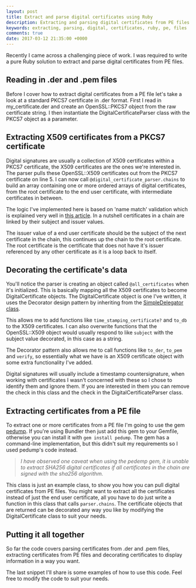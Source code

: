 ```yaml
---
layout: post
title: Extract and parse digital certificates using Ruby
description: Extracting and parsing digital certificates from PE files using Ruby
keywords: extracting, parsing, digital, certificates, ruby, pe, files
comments: true
date: 2017-03-12 21:35:00 +0000
---
```

<div class="message">
    Recently I came across a challenging piece of work. 
    I was required to write a pure Ruby solution to extract and parse digital certificates from PE files. 
</div>

## Reading in .der and .pem files

Before I cover how to extract digital certificates from a PE file let's take a look at a standard PKCS7 certificate in .der format. 
First I read in my_certificate.der and create an OpenSSL::PKCS7 object from the raw certificate string.
I then instantiate the DigitalCertificateParser class with the PKCS7 object as a parameter.

<script src="https://gist.github.com/WillHennessey/15cddfc5fd5e932779bc97e4c7ea02de.js"></script>

## Extracting X509 certificates from a PKCS7 certificate

Digital signatures are usually a collection of X509 certificates within a PKCS7 certificate, the X509 certificates are the ones we're interested in.
The parser pulls these OpenSSL::X509 certificates out from the PKCS7 certificate on line 5. 
I can now call `@digital_certificate_parser.chains` to build an array containing one or more ordered arrays of digital certificates, 
from the root certificate to the end user certificate, with intermediate certificates in between.

The logic I've implemented here is based on 'name match' validation which is explained very well in [this article](https://sites.google.com/site/ddmwsst/digital-certificates). 
In a nutshell certificates in a chain are linked by their subject and issuer values. 

The issuer value of a end user certificate should be the subject of the next certificate in the chain, this continues up the chain to the root certificate.
The root certificate is the certificate that does not have it's issuer referenced by any other certificate as it is a loop back to itself. 

<script src="https://gist.github.com/WillHennessey/5744f84ff3f7647dbb2e9c3465a99661.js"></script>

## Decorating the certificate's data

You'll notice the parser is creating an object called `@all_certificates` when it's initialized.
This is basically mapping all the X509 certificates to become DigitalCertificate objects.
The DigitalCertificate object is one I've written, it uses the Decorator design pattern by inheriting from the [SimpleDelegator class](https://ruby-doc.org/stdlib-2.1.0/libdoc/delegate/rdoc/SimpleDelegator.html).

This allows me to add functions like `time_stamping_certificate?` and `to_db` to the X509 certificates.
I can also overwrite functions that the OpenSSL::X509 object would usually respond to like `subject` with the subject value decorated, in this case as a string.

The Decorator pattern also allows me to call functions like `to_der`, `to_pem` and `verify`, so essentially what we have is an X509 certificate object with some extra functionality I've added. 
 
<script src="https://gist.github.com/WillHennessey/9a96b28903494f248358406c571c934b.js"></script>

Digital signatures will usually include a timestamp countersignature, when working with certificates I wasn't concerned with these so I chose to identify them and ignore them. 
If you are interested in them you can remove the check in this class and the check in the DigitalCertificateParser class.

## Extracting certificates from a PE file

To extract one or more certificates from a PE file I'm going to use the gem [pedump](https://github.com/zed-0xff/pedump). 
If you're using Bundler then just add this gem to your Gemfile, otherwise you can install it with `gem install pedump`. 
The gem has a command-line implementation, but this didn't suit my requirements so I used pedump's code instead.

>*I have observed one caveat when using the pedemp gem, it is unable to extract SHA256 digital certificates if all certificates in the chain are signed with the sha256 algorithm.*

<script src="https://gist.github.com/WillHennessey/7c996c70514b8f7e4a856dce8d12aef3.js"></script>

This class is just an example class, to show you how you can pull digital certificates from PE files.
You might want to extract all the certificates instead of just the end user certificate, all you have to do just write a function in this class that calls `parser.chains`.
The certificate objects that are returned can be decorated any way you like by modifying the DigitalCertificate class to suit your needs. 

## Putting it all together

So far the code covers parsing certificates from .der and .pem files, 
extracting certificates from PE files and decorating certificates to display information in a way you want.

The last snippet I'll share is some examples of how to use this code.
Feel free to modify the code to suit your needs. 

<script src="https://gist.github.com/WillHennessey/28dac43cc2313a8e70d9a9365831748d.js"></script>